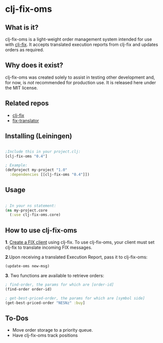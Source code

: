 # clj-fix-oms

## What is it?
clj-fix-oms is a light-weight order management system intended for use with [clj-fix](https://github.com/nitinpunjabi/clj-fix). It accepts translated execution reports from clj-fix and updates orders as required.

## Why does it exist?
clj-fix-oms was created solely to assist in testing other development and, for now, is *not* recommended for production use. It is released here under the MIT license.

## Related repos
- [clj-fix](https://github.com/nitinpunjabi/clj-fix)
- [fix-translator](https://github.com/nitinpunjabi/fix-translator)

## Installing (Leiningen)
```Clojure

;Include this in your project.clj:
[clj-fix-oms "0.4"]

; Example:
(defproject my-project "1.0"
  :dependencies [[clj-fix-oms "0.4"]])
```

## Usage
```Clojure

; In your ns statement:
(ns my-project.core
  (:use clj-fix-oms.core)
```

## How to use clj-fix-oms
__1__. [Create a FIX client](https://github.com/nitinpunjabi/clj-fix#steps-to-create-a-fix-client-using-clj-fix) using clj-fix. To use clj-fix-oms, your client must set clj-fix to translate incoming FIX messages.

__2__.Upon receiving a translated Execution Report, pass it to clj-fix-oms:
```Clojure
(update-oms new-msg)
```

__3__. Two functions are available to retrieve orders:
```Clojure
; find-order, the params for which are [order-id]
(find-order order-id)

; get-best-priced-order, the params for which are [symbol side]
(get-best-priced-order "NESNz" :buy]

```

## To-Dos
- Move order storage to a priority queue.
- Have clj-fix-oms track positions